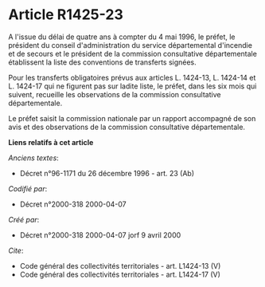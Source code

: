 # Article R1425-23

A l'issue du délai de quatre ans à compter du 4 mai 1996, le préfet, le président du conseil d'administration du service
départemental d'incendie et de secours et le président de la commission consultative départementale établissent la liste des
conventions de transferts signées. 

Pour les transferts obligatoires prévus aux articles L. 1424-13, L. 1424-14 et L. 1424-17 qui ne figurent pas sur ladite
liste, le préfet, dans les six mois qui suivent, recueille les observations de la commission consultative départementale. 

Le préfet saisit la commission nationale par un rapport accompagné de son avis et des observations de la commission
consultative départementale.

**Liens relatifs à cet article**

_Anciens textes_:

  - Décret n°96-1171 du 26 décembre 1996 - art. 23 (Ab)

_Codifié par_:

  - Décret n°2000-318 2000-04-07

_Créé par_:

  - Décret n°2000-318 2000-04-07 jorf 9 avril 2000

_Cite_:

  - Code général des collectivités territoriales - art. L1424-13 (V)
  - Code général des collectivités territoriales - art. L1424-17 (V)
